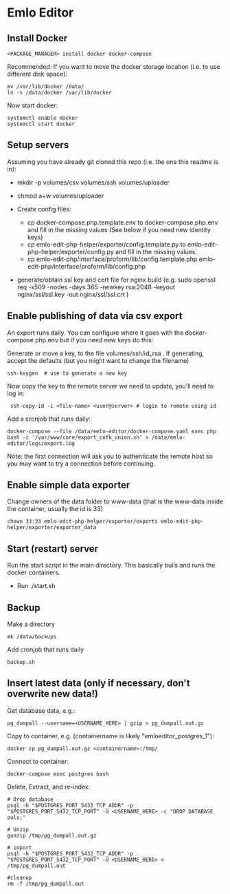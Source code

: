 Emlo Editor
===========

Install Docker
--------------

    <PACKAGE_MANAGER> install docker docker-compose
    
Recommended: If you want to move the docker storage location (i.e. to use different disk space):

    mv /var/lib/docker /data/
    ln -s /data/docker /var/lib/docker

Now start docker:

    systemctl enable docker
    systemctl start docker

Setup servers
--------------

Assuming you have already git cloned this repo (i.e. the one this readme is in):

 - mkdir -p volumes/csv volumes/ssh volumes/uploader
 - chmod a+w volumes/uploader

 - Create config files:
   - cp docker-compose.php.template.env to docker-compose.php.env and fill in the missing values (See below if you need new identity keys)
   - cp emlo-edit-php-helper/exporter/config.template.py to emlo-edit-php-helper/exporter/config.py and fill in the missing values.
   - cp emlo-edit-php/interface/proform/lib/config.template.php emlo-edit-php/interface/proform/lib/config.php

 - generate/obtain ssl key and cert file for nginx build (e.g. sudo openssl req -x509 -nodes -days 365 -newkey rsa:2048 -keyout nginx/ssl/ssl.key -out nginx/ssl/ssl.crt )


Enable publishing of data via csv export
----------------------------------------

An export runs daily. You can configure where it goes with the docker-compose.php.env but if you need new keys do this:
    
Generate or move a key, to the file volumes/ssh/id_rsa . If generating, accept the defaults (but you might want to change the filename)

    ssh-keygen  # use to generate a new key
    
Now copy the key to the remote server we need to update, you'll need to log in:
    
     ssh-copy-id -i <file-name> <user@server> # login to remote using id

Add a cronjob that runs daily:

    docker-compose --file /data/emlo-editor/docker-compose.yaml exec php bash -c '/var/www/core/export_cofk_union.sh' > /data/emlo-editor/logs/export.log

Note: the first connection will ask you to authenticate the remote host so you may want to try a connection before continuing.  

Enable simple data exporter
---------------
Change owners of the data folder to www-data (that is the www-data inside the container, usually the id is 33)

    chown 33:33 emlo-edit-php-helper/exporter/exports emlo-edit-php-helper/exporter/exporter_data


Start (restart) server
-----------

Run the start script in the main directory. This basically buils and runs the docker containers.

 - Run ./start.sh



Backup
------

Make a directory

	mk /data/backups

Add cronjob that runs daily

	backup.sh


Insert latest data (only if necessary, don't overwrite new data!)
------------------

Get database data, e.g.:

    pg_dumpall --username=<USERNAME_HERE> | gzip > pg_dumpall.out.gz

Copy to container, e.g. (containername is likely "emloeditor_postgres_1"):

    docker cp pg_dumpall.out.gz <containername>:/tmp/

Connect to container:

    docker-compose exec postgres bash

Delete, Extract, and re-index:

	# Drop database
    psql -h "$POSTGRES_PORT_5432_TCP_ADDR" -p "$POSTGRES_PORT_5432_TCP_PORT" -U <USERNAME_HERE> -c "DROP DATABASE ouls;"
    
    # Unzip
    gunzip /tmp/pg_dumpall.out.gz
    
    # import
    psql -h "$POSTGRES_PORT_5432_TCP_ADDR" -p "$POSTGRES_PORT_5432_TCP_PORT" -U <USERNAME_HERE> < /tmp/pg_dumpall.out
    
    #cleanup
    rm -f /tmp/pg_dumpall.out